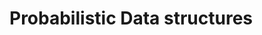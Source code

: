 
# Probabilistic Data structures
<!--stackedit_data:
eyJoaXN0b3J5IjpbNjgyODQyMjMwLDExODM0NTIzNDgsLTE4OT
U5ODk1NTEsMjExNzgxMjg4MSwxNTA1MjcwMjk2LC0xOTY4Njcx
NzMsLTYzNzMzNjAwNiwtODIyODE4MjQwLC0yMDczMzU0Njc4LD
EyNTc5MTM3NjgsLTczNDI2MzE5MywxNzE3MjE5Nzc0LC05Mzk3
MzYxNTgsLTEwMDk2NDUwMTMsLTc5MjA5ODkwMiwtMTYxNjYyOD
gxNiwtMTAyODA2MjkyNSwxODAzMzU0NTI2LC00MjY3NTk2ODMs
LTEyNTcxMDEwMzVdfQ==
-->